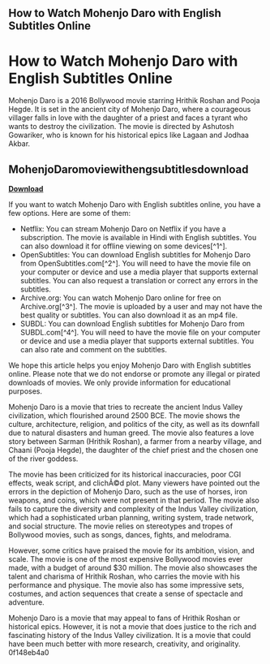 ## How to Watch Mohenjo Daro with English Subtitles Online

  
# How to Watch Mohenjo Daro with English Subtitles Online
 
Mohenjo Daro is a 2016 Bollywood movie starring Hrithik Roshan and Pooja Hegde. It is set in the ancient city of Mohenjo Daro, where a courageous villager falls in love with the daughter of a priest and faces a tyrant who wants to destroy the civilization. The movie is directed by Ashutosh Gowariker, who is known for his historical epics like Lagaan and Jodhaa Akbar.
 
## MohenjoDaromoviewithengsubtitlesdownload


[**Download**](https://denirade.blogspot.com/?download=2tL5tS)

 
If you want to watch Mohenjo Daro with English subtitles online, you have a few options. Here are some of them:
 
- Netflix: You can stream Mohenjo Daro on Netflix if you have a subscription. The movie is available in Hindi with English subtitles. You can also download it for offline viewing on some devices[^1^].
- OpenSubtitles: You can download English subtitles for Mohenjo Daro from OpenSubtitles.com[^2^]. You will need to have the movie file on your computer or device and use a media player that supports external subtitles. You can also request a translation or correct any errors in the subtitles.
- Archive.org: You can watch Mohenjo Daro online for free on Archive.org[^3^]. The movie is uploaded by a user and may not have the best quality or subtitles. You can also download it as an mp4 file.
- SUBDL: You can download English subtitles for Mohenjo Daro from SUBDL.com[^4^]. You will need to have the movie file on your computer or device and use a media player that supports external subtitles. You can also rate and comment on the subtitles.

We hope this article helps you enjoy Mohenjo Daro with English subtitles online. Please note that we do not endorse or promote any illegal or pirated downloads of movies. We only provide information for educational purposes.
  
Mohenjo Daro is a movie that tries to recreate the ancient Indus Valley civilization, which flourished around 2500 BCE. The movie shows the culture, architecture, religion, and politics of the city, as well as its downfall due to natural disasters and human greed. The movie also features a love story between Sarman (Hrithik Roshan), a farmer from a nearby village, and Chaani (Pooja Hegde), the daughter of the chief priest and the chosen one of the river goddess.
 
The movie has been criticized for its historical inaccuracies, poor CGI effects, weak script, and clichÃ©d plot. Many viewers have pointed out the errors in the depiction of Mohenjo Daro, such as the use of horses, iron weapons, and coins, which were not present in that period. The movie also fails to capture the diversity and complexity of the Indus Valley civilization, which had a sophisticated urban planning, writing system, trade network, and social structure. The movie relies on stereotypes and tropes of Bollywood movies, such as songs, dances, fights, and melodrama.
 
However, some critics have praised the movie for its ambition, vision, and scale. The movie is one of the most expensive Bollywood movies ever made, with a budget of around $30 million. The movie also showcases the talent and charisma of Hrithik Roshan, who carries the movie with his performance and physique. The movie also has some impressive sets, costumes, and action sequences that create a sense of spectacle and adventure.
 
Mohenjo Daro is a movie that may appeal to fans of Hrithik Roshan or historical epics. However, it is not a movie that does justice to the rich and fascinating history of the Indus Valley civilization. It is a movie that could have been much better with more research, creativity, and originality.
 0f148eb4a0
